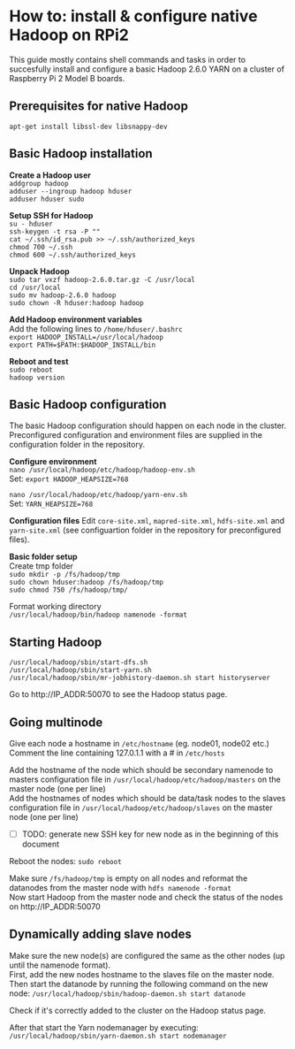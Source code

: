 # How to: install & configure native Hadoop on RPi2
This guide mostly contains shell commands and tasks in order to succesfully install and configure a basic Hadoop 2.6.0 YARN on a cluster of Raspberry Pi 2 Model B boards.

## Prerequisites for native Hadoop
`apt-get install libssl-dev libsnappy-dev`

## Basic Hadoop installation
**Create a Hadoop user**  
`addgroup hadoop`  
`adduser --ingroup hadoop hduser`  
`adduser hduser sudo`  


**Setup SSH for Hadoop**  
`su - hduser`  
`ssh-keygen -t rsa -P ""`  
`cat ~/.ssh/id_rsa.pub >> ~/.ssh/authorized_keys`  
`chmod 700 ~/.ssh`  
`chmod 600 ~/.ssh/authorized_keys`  

**Unpack Hadoop**  
`sudo tar vxzf hadoop-2.6.0.tar.gz -C /usr/local`  
`cd /usr/local`  
`sudo mv hadoop-2.6.0 hadoop`  
`sudo chown -R hduser:hadoop hadoop`  

**Add Hadoop environment variables**  
Add the following lines to `/home/hduser/.bashrc`  
`export HADOOP_INSTALL=/usr/local/hadoop`  
`export PATH=$PATH:$HADOOP_INSTALL/bin`  

**Reboot and test**  
`sudo reboot`  
`hadoop version`  

## Basic Hadoop configuration
The basic Hadoop configuration should happen on each node in the cluster. Preconfigured configuration and environment files are supplied in the configuration folder in the repository.

**Configure environment**  
`nano /usr/local/hadoop/etc/hadoop/hadoop-env.sh`  
Set: `export HADOOP_HEAPSIZE=768`  

`nano /usr/local/hadoop/etc/hadoop/yarn-env.sh`  
Set: `YARN_HEAPSIZE=768`  

**Configuration files**
Edit `core-site.xml`, `mapred-site.xml`, `hdfs-site.xml` and `yarn-site.xml` (see configuartion folder in the repository for preconfigured files).

**Basic folder setup**  
Create tmp folder  
`sudo mkdir -p /fs/hadoop/tmp`  
`sudo chown hduser:hadoop /fs/hadoop/tmp`  
`sudo chmod 750 /fs/hadoop/tmp/`  

Format working directory  
`/usr/local/hadoop/bin/hadoop namenode -format`  
## Starting Hadoop
`/usr/local/hadoop/sbin/start-dfs.sh`  
`/usr/local/hadoop/sbin/start-yarn.sh`  
`/usr/local/hadoop/sbin/mr-jobhistory-daemon.sh start historyserver`  

Go to http://IP_ADDR:50070 to see the Hadoop status page.  

## Going multinode 
Give each node a hostname in `/etc/hostname` (eg. node01, node02 etc.)  
Comment the line containing 127.0.1.1 with a # in `/etc/hosts`  

Add the hostname of the node which should be secondary namenode to masters configuration file in `/usr/local/hadoop/etc/hadoop/masters` on the master node (one per line)  
Add the hostnames of nodes which should be data/task nodes to the slaves configuration file in `/usr/local/hadoop/etc/hadoop/slaves` on the master node (one per line)  

- [ ] TODO: generate new SSH key for new node as in the beginning of this document  

Reboot the nodes: `sudo reboot`  

Make sure `/fs/hadoop/tmp` is empty on all nodes and reformat the datanodes from the master node with `hdfs namenode -format`  
Now start Hadoop from the master node and check the status of the nodes on http://IP_ADDR:50070  

## Dynamically adding slave nodes
Make sure the new node(s) are configured the same as the other nodes (up until the namenode format).  
First, add the new nodes hostname to the slaves file on the master node. Then start the datanode by running the following command on the new node: `/usr/local/hadoop/sbin/hadoop-daemon.sh start datanode`  

Check if it's correctly added to the cluster on the Hadoop status page.  

After that start the Yarn nodemanager by executing: `/usr/local/hadoop/sbin/yarn-daemon.sh start nodemanager`  
